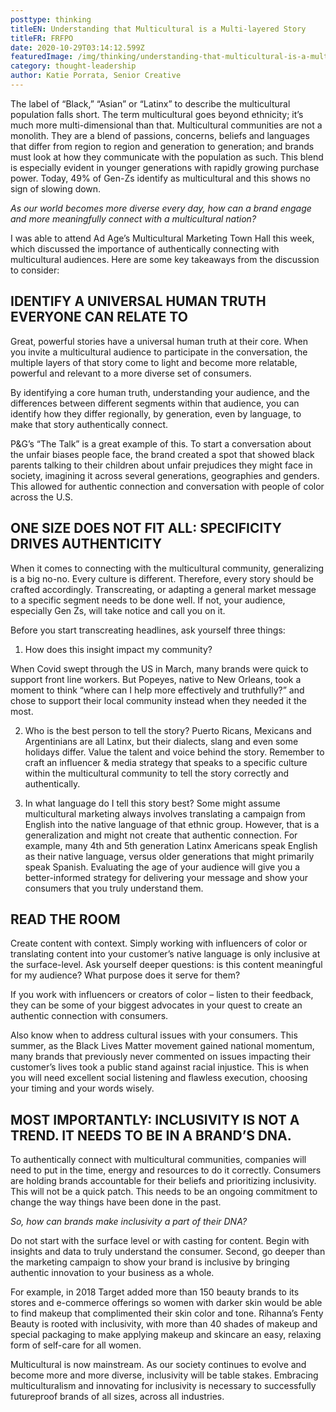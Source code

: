 ```yaml
---
posttype: thinking
titleEN: Understanding that Multicultural is a Multi-layered Story
titleFR: FRFPO
date: 2020-10-29T03:14:12.599Z
featuredImage: /img/thinking/understanding-that-multicultural-is-a-multi-layered-story.jpg
category: thought-leadership
author: Katie Porrata, Senior Creative
---
```


The label of “Black,” “Asian” or “Latinx” to describe the multicultural population falls short. The term multicultural goes beyond ethnicity; it’s much more multi-dimensional than that. Multicultural communities are not a monolith. They are a blend of passions, concerns, beliefs and languages that differ from region to region and generation to generation; and brands must look at how they communicate with the population as such. This blend is especially evident in younger generations with rapidly growing purchase power. Today, 49% of Gen-Zs identify as multicultural and this shows no sign of slowing down.

*As our world becomes more diverse every day, how can a brand engage and more meaningfully connect with a multicultural nation?*

I was able to attend Ad Age’s Multicultural Marketing Town Hall this week, which discussed the importance of authentically connecting with multicultural audiences. Here are some key takeaways from the discussion to consider:

## IDENTIFY A UNIVERSAL HUMAN TRUTH EVERYONE CAN RELATE TO

Great, powerful stories have a universal human truth at their core. When you invite a multicultural audience to participate in the conversation, the multiple layers of that story come to light and become more relatable, powerful and relevant to a more diverse set of consumers.

By identifying a core human truth, understanding your audience, and the differences between different segments within that audience, you can identify how they differ regionally, by generation, even by language, to make that story authentically connect.

P&G’s “The Talk” is a great example of this. To start a conversation about the unfair biases people face, the brand created a spot that showed black parents talking to their children about unfair prejudices they might face in society, imagining it across several generations, geographies and genders. This allowed for authentic connection and conversation with people of color across the U.S.

## ONE SIZE DOES NOT FIT ALL: SPECIFICITY DRIVES AUTHENTICITY

When it comes to connecting with the multicultural community, generalizing is a big no-no. Every culture is different. Therefore, every story should be crafted accordingly. Transcreating, or adapting a general market message to a specific segment needs to be done well. If not, your audience, especially Gen Zs, will take notice and call you on it.

Before you start transcreating headlines, ask yourself three things:

1. How does this insight impact my community?

When Covid swept through the US in March, many brands were quick to support front line workers. But Popeyes, native to New Orleans, took a moment to think “where can I help more effectively and truthfully?” and chose to support their local community instead when they needed it the most.

2. Who is the best person to tell the story?
Puerto Ricans, Mexicans and Argentinians are all Latinx, but their dialects, slang and even some holidays differ. Value the talent and voice behind the story. Remember to craft an influencer & media strategy that speaks to a specific culture within the multicultural community to tell the story correctly and authentically.

3. In what language do I tell this story best?
Some might assume multicultural marketing always involves translating a campaign from English into the native language of that ethnic group. However, that is a generalization and might not create that authentic connection. For example, many 4th and 5th generation Latinx Americans speak English as their native language, versus older generations that might primarily speak Spanish. Evaluating the age of your audience will give you a better-informed strategy for delivering your message and show your consumers that you truly understand them.

## READ THE ROOM

Create content with context. Simply working with influencers of color or translating content into your customer’s native language is only inclusive at the surface-level. Ask yourself deeper questions: is this content meaningful for my audience? What purpose does it serve for them?

If you work with influencers or creators of color – listen to their feedback, they can be some of your biggest advocates in your quest to create an authentic connection with consumers.

Also know when to address cultural issues with your consumers. This summer, as the Black Lives Matter movement gained national momentum, many brands that previously never commented on issues impacting their customer’s lives took a public stand against racial injustice. This is when you will need excellent social listening and flawless execution, choosing your timing and your words wisely.

## MOST IMPORTANTLY: INCLUSIVITY IS NOT A TREND. IT NEEDS TO BE IN A BRAND’S DNA.

To authentically connect with multicultural communities, companies will need to put in the time, energy and resources to do it correctly. Consumers are holding brands accountable for their beliefs and prioritizing inclusivity. This will not be a quick patch. This needs to be an ongoing commitment to change the way things have been done in the past.

*So, how can brands make inclusivity a part of their DNA?*

Do not start with the surface level or with casting for content. Begin with insights and data to truly understand the consumer. Second, go deeper than the marketing campaign to show your brand is inclusive by bringing authentic innovation to your business as a whole.

For example, in 2018 Target added more than 150 beauty brands to its stores and e-commerce offerings so women with darker skin would be able to find makeup that complimented their skin color and tone. Rihanna’s Fenty Beauty is rooted with inclusivity, with more than 40 shades of makeup and special packaging to make applying makeup and skincare an easy, relaxing form of self-care for all women.

Multicultural is now mainstream. As our society continues to evolve and become more and more diverse, inclusivity will be table stakes. Embracing multiculturalism and innovating for inclusivity is necessary to successfully futureproof brands of all sizes, across all industries.
